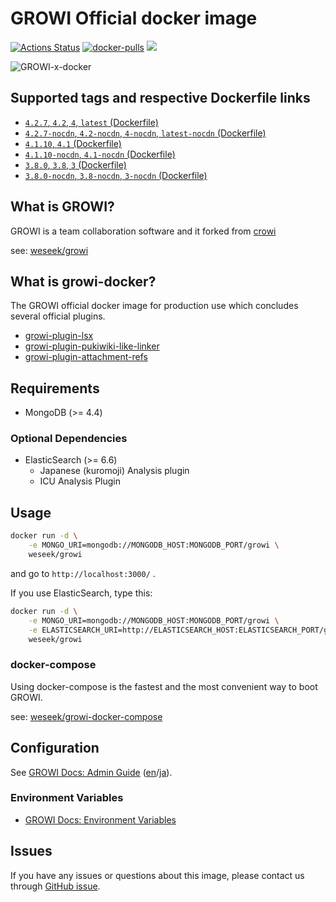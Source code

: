 
GROWI Official docker image
========================

[![Actions Status](https://github.com/weseek/growi/workflows/Release%20Docker%20Images/badge.svg)](https://github.com/weseek/growi/actions) [![docker-pulls](https://img.shields.io/docker/pulls/weseek/growi.svg)](https://hub.docker.com/r/weseek/growi/) [![](https://images.microbadger.com/badges/image/weseek/growi.svg)](https://microbadger.com/images/weseek/growi)

![GROWI-x-docker](https://user-images.githubusercontent.com/1638767/38307565-105956e2-384f-11e8-8534-b1128522d68d.png)


Supported tags and respective Dockerfile links
------------------------------------------------

* [`4.2.7`, `4.2`, `4`, `latest` (Dockerfile)](https://github.com/weseek/growi/blob/v4.2.7/docker/Dockerfile)
* [`4.2.7-nocdn`, `4.2-nocdn`, `4-nocdn`, `latest-nocdn` (Dockerfile)](https://github.com/weseek/growi/blob/v4.2.7/docker/Dockerfile)
* [`4.1.10`, `4.1` (Dockerfile)](https://github.com/weseek/growi/blob/v4.1.10/docker/Dockerfile)
* [`4.1.10-nocdn`, `4.1-nocdn` (Dockerfile)](https://github.com/weseek/growi/blob/v4.1.10/docker/Dockerfile)
* [`3.8.0`, `3.8`, `3` (Dockerfile)](https://github.com/weseek/growi/blob/v3.8.0/docker/Dockerfile)
* [`3.8.0-nocdn`, `3.8-nocdn`, `3-nocdn` (Dockerfile)](https://github.com/weseek/growi/blob/v3.8.0/docker/Dockerfile)


What is GROWI?
-------------

GROWI is a team collaboration software and it forked from [crowi](https://github.com/weseek/crowi/crowi)

see: [weseek/growi](https://github.com/weseek/growi)

What is growi-docker?
-------------------

The GROWI official docker image for production use which concludes several official plugins.

- [growi-plugin-lsx](https://www.npmjs.com/package/growi-plugin-lsx)
- [growi-plugin-pukiwiki-like-linker](https://www.npmjs.com/package/growi-plugin-pukiwiki-like-linker)
- [growi-plugin-attachment-refs](https://www.npmjs.com/package/growi-plugin-attachment-refs)



Requirements
-------------

* MongoDB (>= 4.4)

### Optional Dependencies

* ElasticSearch (>= 6.6)
    * Japanese (kuromoji) Analysis plugin
    * ICU Analysis Plugin


Usage
-----

```bash
docker run -d \
    -e MONGO_URI=mongodb://MONGODB_HOST:MONGODB_PORT/growi \
    weseek/growi
```

and go to `http://localhost:3000/` .

If you use ElasticSearch, type this:

```bash
docker run -d \
    -e MONGO_URI=mongodb://MONGODB_HOST:MONGODB_PORT/growi \
    -e ELASTICSEARCH_URI=http://ELASTICSEARCH_HOST:ELASTICSEARCH_PORT/growi \
    weseek/growi
```


### docker-compose

Using docker-compose is the fastest and the most convenient way to boot GROWI.

see: [weseek/growi-docker-compose](https://github.com/weseek/growi-docker-compose)


Configuration
-----------

See [GROWI Docs: Admin Guide](https://docs.growi.org/en/admin-guide/) ([en](https://docs.growi.org/en/admin-guide/)/[ja](https://docs.growi.org/ja/admin-guide/)).

### Environment Variables

- [GROWI Docs: Environment Variables](https://docs.growi.org/en/admin-guide/admin-cookbook/env-vars.html)


Issues
------

If you have any issues or questions about this image, please contact us through  [GitHub issue](https://github.com/weseek/growi-docker/issues).

